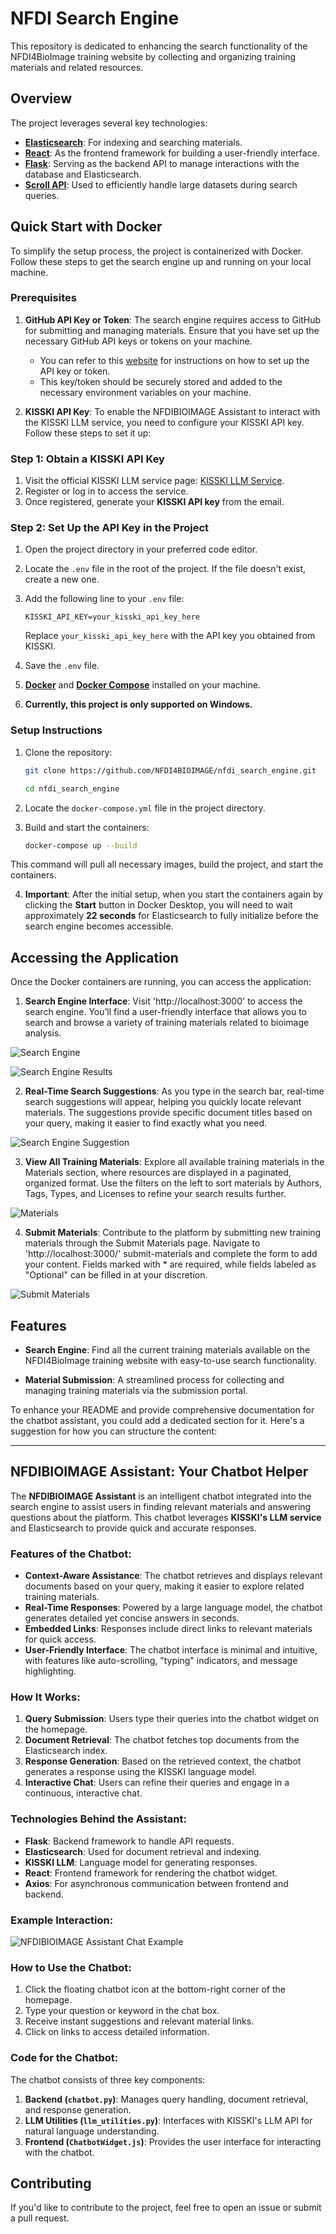 # NFDI Search Engine

This repository is dedicated to enhancing the search functionality of the NFDI4BioImage training website by collecting and organizing training materials and related resources.

## Overview

The project leverages several key technologies:

- **[Elasticsearch](https://www.elastic.co/guide/en/elasticsearch/reference/current/index.html)**: For indexing and searching materials.
- **[React](https://react.dev/learn)**: As the frontend framework for building a user-friendly interface.
- **[Flask](https://flask.palletsprojects.com/en/latest/)**: Serving as the backend API to manage interactions with the database and Elasticsearch.
- **[Scroll API](https://www.elastic.co/guide/en/elasticsearch/reference/current/scroll-api.html)**: Used to efficiently handle large datasets during search queries.


## Quick Start with Docker

To simplify the setup process, the project is containerized with Docker. Follow these steps to get the search engine up and running on your local machine.

### Prerequisites

1. **GitHub API Key or Token**: The search engine requires access to GitHub for submitting and managing materials. Ensure that you have set up the necessary GitHub API keys or tokens on your machine.
   - You can refer to this [website](https://nfdi4bioimage.github.io/training/contributing/submit_app.html) for instructions on how to set up the API key or token.
   - This key/token should be securely stored and added to the necessary environment variables on your machine.

2. **KISSKI API Key**: To enable the NFDIBIOIMAGE Assistant to interact with the KISSKI LLM service, you need to configure your KISSKI API key. Follow these steps to set it up:

### Step 1: Obtain a KISSKI API Key
1. Visit the official KISSKI LLM service page: [KISSKI LLM Service](https://services.kisski.de/services/en/?service=2-02-llm-service.json).
2. Register or log in to access the service.
3. Once registered, generate your **KISSKI API key** from the email.

### Step 2: Set Up the API Key in the Project
1. Open the project directory in your preferred code editor.
2. Locate the `.env` file in the root of the project. If the file doesn't exist, create a new one.
3. Add the following line to your `.env` file:
   ```plaintext
   KISSKI_API_KEY=your_kisski_api_key_here
   ```
   Replace `your_kisski_api_key_here` with the API key you obtained from KISSKI.

4. Save the `.env` file.

3. **[Docker](https://www.docker.com/)** and **[Docker Compose](https://docs.docker.com/compose/install/)** installed on your machine.

4. **Currently, this project is only supported on Windows.**

### Setup Instructions

1. Clone the repository:
   ```bash
   git clone https://github.com/NFDI4BIOIMAGE/nfdi_search_engine.git
   ```
   ```bash
   cd nfdi_search_engine
   ```

2. Locate the `docker-compose.yml` file in the project directory.

3. Build and start the containers:
   ```bash
   docker-compose up --build
   ```

This command will pull all necessary images, build the project, and start the containers.

4. **Important**: After the initial setup, when you start the containers again by clicking the **Start** button in Docker Desktop, you will need to wait approximately **22 seconds** for Elasticsearch to fully initialize before the search engine becomes accessible.


## Accessing the Application

Once the Docker containers are running, you can access the application:

1. **Search Engine Interface**: Visit 'http://localhost:3000' to access the search engine. You’ll find a user-friendly interface that allows you to search and browse a variety of training materials related to bioimage analysis.

  ![Search Engine](./images/search_engine.png)

  ![Search Engine Results](./images/search_results.png)

2. **Real-Time Search Suggestions**: As you type in the search bar, real-time search suggestions will appear, helping you quickly locate relevant materials. The suggestions provide specific document titles based on your query, making it easier to find exactly what you need.

  ![Search Engine Suggestion](./images/search_engine_2.png)

3. **View All Training Materials**: Explore all available training materials in the Materials section, where resources are displayed in a paginated, organized format. Use the filters on the left to sort materials by Authors, Tags, Types, and Licenses to refine your search results further.

  ![Materials](./images/materials.png)

4. **Submit Materials**: Contribute to the platform by submitting new training materials through the Submit Materials page. Navigate to 'http://localhost:3000/' submit-materials and complete the form to add your content. Fields marked with * are required, while fields labeled as "Optional" can be filled in at your discretion.

  ![Submit Materials](./images/submit_materials.png)


## Features

- **Search Engine**: Find all the current training materials available on the NFDI4BioImage training website with easy-to-use search functionality.
  

- **Material Submission**: A streamlined process for collecting and managing training materials via the submission portal.



To enhance your README and provide comprehensive documentation for the chatbot assistant, you could add a dedicated section for it. Here's a suggestion for how you can structure the content:

---

## NFDIBIOIMAGE Assistant: Your Chatbot Helper

The **NFDIBIOIMAGE Assistant** is an intelligent chatbot integrated into the search engine to assist users in finding relevant materials and answering questions about the platform. This chatbot leverages **KISSKI's LLM service** and Elasticsearch to provide quick and accurate responses.

### Features of the Chatbot:
- **Context-Aware Assistance**: The chatbot retrieves and displays relevant documents based on your query, making it easier to explore related training materials.
- **Real-Time Responses**: Powered by a large language model, the chatbot generates detailed yet concise answers in seconds.
- **Embedded Links**: Responses include direct links to relevant materials for quick access.
- **User-Friendly Interface**: The chatbot interface is minimal and intuitive, with features like auto-scrolling, "typing" indicators, and message highlighting.

### How It Works:
1. **Query Submission**: Users type their queries into the chatbot widget on the homepage.
2. **Document Retrieval**: The chatbot fetches top documents from the Elasticsearch index.
3. **Response Generation**: Based on the retrieved context, the chatbot generates a response using the KISSKI language model.
4. **Interactive Chat**: Users can refine their queries and engage in a continuous, interactive chat.

### Technologies Behind the Assistant:
- **Flask**: Backend framework to handle API requests.
- **Elasticsearch**: Used for document retrieval and indexing.
- **KISSKI LLM**: Language model for generating responses.
- **React**: Frontend framework for rendering the chatbot widget.
- **Axios**: For asynchronous communication between frontend and backend.

### Example Interaction:
![NFDIBIOIMAGE Assistant Chat Example](./images/nfdibioimage_assistant.png)

### How to Use the Chatbot:
1. Click the floating chatbot icon at the bottom-right corner of the homepage.
2. Type your question or keyword in the chat box.
3. Receive instant suggestions and relevant material links.
4. Click on links to access detailed information.

### Code for the Chatbot:
The chatbot consists of three key components:
1. **Backend (`chatbot.py`)**: Manages query handling, document retrieval, and response generation.
2. **LLM Utilities (`llm_utilities.py`)**: Interfaces with KISSKI's LLM API for natural language understanding.
3. **Frontend (`ChatbotWidget.js`)**: Provides the user interface for interacting with the chatbot.




## Contributing

If you'd like to contribute to the project, feel free to open an issue or submit a pull request.



